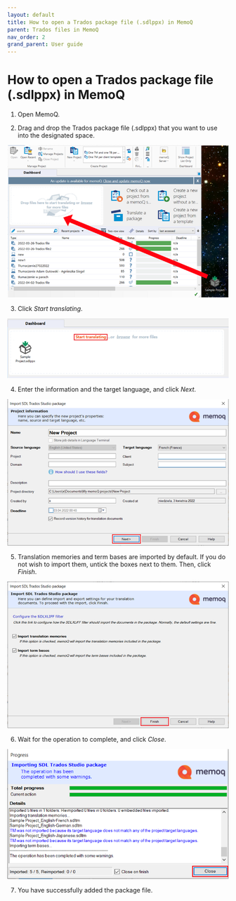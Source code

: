 ```yaml
---
layout: default
title: How to open a Trados package file (.sdlppx) in MemoQ
parent: Trados files in MemoQ
nav_order: 2
grand_parent: User guide
---
```


# How to open a Trados package file (.sdlppx) in MemoQ

1.	Open MemoQ.

2.	Drag and drop the Trados package file (.sdlppx) that you want to use into the designated space.

![](../../../assets/images/Picture5.png)

3.	Click *Start translating*.

![](../../../assets/images/Picture6.png)

4. 	Enter the information and the target language, and click *Next*.

![](../../../assets/images/Picture7.png)

5.	Translation memories and term bases are imported by default. If you do not wish to import them, untick the boxes next to them. Then, click *Finish*.

![](../../../assets/images/Picture8.png)

6.	Wait for the operation to complete, and click *Close*.

![](../../../assets/images/Picture9.png)

7.	You have successfully added the package file.